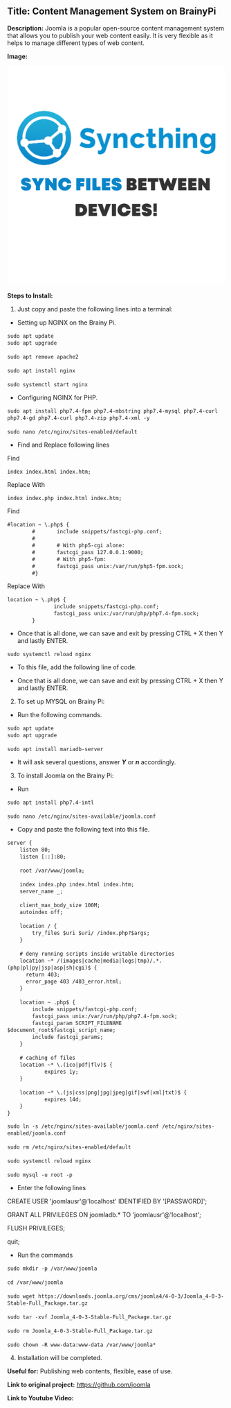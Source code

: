 ## Title: Content Management System on BrainyPi

**Description:** Joomla is a popular open-source content management system that allows you to publish your web content easily. It is very flexible as it helps to manage different types of web content.

**Image:**

![img](syncthing.png)

**Steps to Install:**

1. Just copy and paste the following lines into a terminal:

* Setting up NGINX on the Brainy Pi.

```
sudo apt update
sudo apt upgrade

sudo apt remove apache2

sudo apt install nginx

sudo systemctl start nginx
```

* Configuring NGINX for PHP.

```
sudo apt install php7.4-fpm php7.4-mbstring php7.4-mysql php7.4-curl php7.4-gd php7.4-curl php7.4-zip php7.4-xml -y

sudo nano /etc/nginx/sites-enabled/default
```

* Find and Replace following lines

Find

```
index index.html index.htm;
```

Replace With

```
index index.php index.html index.htm;
```

Find

```
#location ~ \.php$ {
        #       include snippets/fastcgi-php.conf;
        #
        #       # With php5-cgi alone:
        #       fastcgi_pass 127.0.0.1:9000;
        #       # With php5-fpm:
        #       fastcgi_pass unix:/var/run/php5-fpm.sock;
        #}
```

Replace With

```
location ~ \.php$ {
               include snippets/fastcgi-php.conf;
               fastcgi_pass unix:/var/run/php/php7.4-fpm.sock;
        }
```

* Once that is all done, we can save and exit by pressing CTRL + X then Y and lastly ENTER.

```
sudo systemctl reload nginx
```

* To this file, add the following line of code.

* Once that is all done, we can save and exit by pressing CTRL + X then Y and lastly ENTER.

2. To set up MYSQL on Brainy Pi:

* Run the following commands.

```
sudo apt update
sudo apt upgrade

sudo apt install mariadb-server
```

* It will ask several questions, answer _**Y**_ or _**n**_ accordingly.

3. To install Joomla on the Brainy Pi:

* Run

```
sudo apt install php7.4-intl

sudo nano /etc/nginx/sites-available/joomla.conf
```

* Copy and paste the following text into this file.

```shell
server {
    listen 80;
    listen [::]:80;

    root /var/www/joomla;

    index index.php index.html index.htm;
    server_name _;

    client_max_body_size 100M;
    autoindex off;
    
    location / {
        try_files $uri $uri/ /index.php?$args;
    }

    # deny running scripts inside writable directories
    location ~* /(images|cache|media|logs|tmp)/.*.(php|pl|py|jsp|asp|sh|cgi)$ {
      return 403;
      error_page 403 /403_error.html;
    }

    location ~ .php$ {
        include snippets/fastcgi-php.conf;
        fastcgi_pass unix:/var/run/php/php7.4-fpm.sock;
        fastcgi_param SCRIPT_FILENAME $document_root$fastcgi_script_name;
        include fastcgi_params;
    }

    # caching of files 
    location ~* \.(ico|pdf|flv)$ {
            expires 1y;
    }

    location ~* \.(js|css|png|jpg|jpeg|gif|swf|xml|txt)$ {
            expires 14d;
    }
}
```

```shell
sudo ln -s /etc/nginx/sites-available/joomla.conf /etc/nginx/sites-enabled/joomla.conf

sudo rm /etc/nginx/sites-enabled/default

sudo systemctl reload nginx

sudo mysql -u root -p
```

* Enter the following lines

CREATE USER 'joomlausr'@'localhost' IDENTIFIED BY '\[PASSWORD\]';

GRANT ALL PRIVILEGES ON joomladb.\* TO 'joomlausr'@'localhost';

FLUSH PRIVILEGES;

quit;

* Run the commands

```shell
sudo mkdir -p /var/www/joomla

cd /var/www/joomla

sudo wget https://downloads.joomla.org/cms/joomla4/4-0-3/Joomla_4-0-3-Stable-Full_Package.tar.gz

sudo tar -xvf Joomla_4-0-3-Stable-Full_Package.tar.gz

sudo rm Joomla_4-0-3-Stable-Full_Package.tar.gz

sudo chown -R www-data:www-data /var/www/joomla*
```
4. Installation will be completed.

**Useful for:** Publishing web contents, flexible, ease of use.

**Link to original project:** https://github.com/joomla

**Link to Youtube Video:** <!-- Link to the Youtube video. -->
